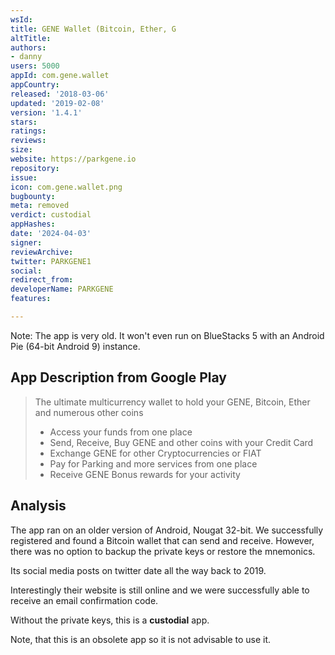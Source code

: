 ```yaml
---
wsId: 
title: GENE Wallet (Bitcoin, Ether, G
altTitle: 
authors:
- danny
users: 5000
appId: com.gene.wallet
appCountry: 
released: '2018-03-06'
updated: '2019-02-08'
version: '1.4.1'
stars: 
ratings: 
reviews: 
size: 
website: https://parkgene.io
repository: 
issue: 
icon: com.gene.wallet.png
bugbounty: 
meta: removed
verdict: custodial
appHashes: 
date: '2024-04-03'
signer: 
reviewArchive: 
twitter: PARKGENE1
social: 
redirect_from: 
developerName: PARKGENE
features: 

---
```


Note: The app is very old. It won't even run on BlueStacks 5 with an Android Pie (64-bit Android 9) instance.

## App Description from Google Play 

> The ultimate multicurrency wallet to hold your GENE, Bitcoin, Ether and numerous other coins
>
> - Access your funds from one place
> - Send, Receive, Buy GENE and other coins with your Credit Card
> - Exchange GENE for other Cryptocurrencies or FIAT
> - Pay for Parking and more services from one place
> - Receive GENE Bonus rewards for your activity

## Analysis 

The app ran on an older version of Android, Nougat 32-bit. We successfully registered and found a Bitcoin wallet that can send and receive. However, there was no option to backup the private keys or restore the mnemonics. 

Its social media posts on twitter date all the way back to 2019. 

Interestingly their website is still online and we were successfully able to receive an email confirmation code. 

Without the private keys, this is a **custodial** app.

Note, that this is an obsolete app so it is not advisable to use it.

 